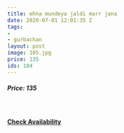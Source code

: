 ```yaml
---
title: ehna mundeya jaldi marr jana
date: 2020-07-01 12:01:35 Z
tags:
- 
- gurbachan
layout: post
image: 105.jpg
price: 135
ids: 104
---
```


<h5>Price: 135</h5><br>

<h4><a class="add-cart cart1" href="{{ site.baseurl }}/books#104"><b>Check Availability</b></a></h4>

<body>
 <script src="{{ site.baseurl }}/js/main.js"></script>
 </body>
